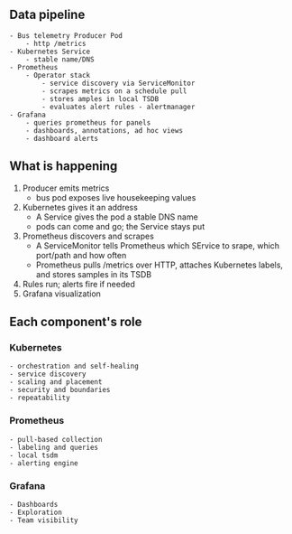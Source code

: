 ## Data pipeline
	- Bus telemetry Producer Pod
		- http /metrics
	- Kubernetes Service
		- stable name/DNS
	- Prometheus
		- Operator stack
			- service discovery via ServiceMonitor
			- scrapes metrics on a schedule pull
			- stores amples in local TSDB
			- evaluates alert rules - alertmanager
	- Grafana
		- queries prometheus for panels
		- dashboards, annotations, ad hoc views
		- dashboard alerts

## What is happening

1. Producer emits metrics
	- bus pod exposes live housekeeping values
2. Kubernetes gives it an address
	- A Service gives the pod a stable DNS name
	- pods can come and go; the Service stays put
3. Prometheus discovers and scrapes
	- A ServiceMonitor tells Prometheus which SErvice to srape, which port/path and how often
	- Prometheus pulls /metrics over HTTP, attaches Kubernetes labels, and stores samples in its TSDB
4. Rules run; alerts fire if needed
5. Grafana visualization

## Each component's role

### Kubernetes
	- orchestration and self-healing
	- service discovery
	- scaling and placement
	- security and boundaries
	- repeatability

### Prometheus
	- pull-based collection
	- labeling and queries
	- local tsdm
	- alerting engine

### Grafana
	- Dashboards
	- Exploration
	- Team visibility
	